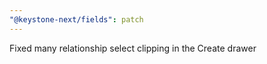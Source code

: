 ```yaml
---
"@keystone-next/fields": patch
---
```


Fixed many relationship select clipping in the Create drawer
